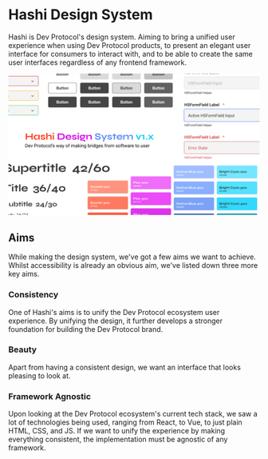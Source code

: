 # Hashi Design System
Hashi is Dev Protocol's design system. Aiming to bring a unified user experience when using Dev Protocol products, to present an elegant user interface for consumers to interact with, and to be able to create the same user interfaces regardless of any frontend framework.

![cover.png](../hashi-cover.png)

## Aims
While making the design system, we've got a few aims we want to achieve. Whilst accessibility is already an obvious aim, we've listed down three more key aims.

### Consistency
One of Hashi's aims is to unify the Dev Protocol ecosystem user experience. By unifying the design, it further develops a stronger foundation for building the Dev Protocol brand.

### Beauty
Apart from having a consistent design, we want an interface that looks pleasing to look at.

### Framework Agnostic
Upon looking at the Dev Protocol ecosystem's current tech stack, we saw a lot of technologies being used, ranging from React, to Vue, to just plain HTML, CSS, and JS. If we want to unify the experience by making everything consistent, the implementation must be agnostic of any framework.